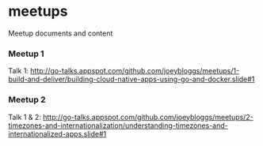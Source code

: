 # meetups
Meetup documents and content

### Meetup 1
Talk 1: http://go-talks.appspot.com/github.com/joeybloggs/meetups/1-build-and-deliver/building-cloud-native-apps-using-go-and-docker.slide#1

### Meetup 2
Talk 1 & 2: http://go-talks.appspot.com/github.com/joeybloggs/meetups/2-timezones-and-internationalization/understanding-timezones-and-internationalized-apps.slide#1
